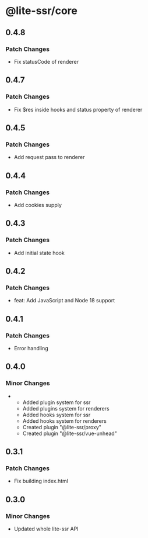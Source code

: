 # @lite-ssr/core

## 0.4.8

### Patch Changes

- Fix statusCode of renderer

## 0.4.7

### Patch Changes

- Fix $res inside hooks and status property of renderer

## 0.4.5

### Patch Changes

- Add request pass to renderer

## 0.4.4

### Patch Changes

- Add cookies supply

## 0.4.3

### Patch Changes

- Add initial state hook

## 0.4.2

### Patch Changes

- feat: Add JavaScript and Node 18 support

## 0.4.1

### Patch Changes

- Error handling

## 0.4.0

### Minor Changes

- - Added plugin system for ssr
  - Added plugins system for renderers
  - Added hooks system for ssr
  - Added hooks system for renderers
  - Created plugin "@lite-ssr/proxy"
  - Created plugin "@lite-ssr/vue-unhead"

## 0.3.1

### Patch Changes

- Fix building index.html

## 0.3.0

### Minor Changes

- Updated whole lite-ssr API
